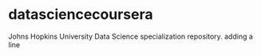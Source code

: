 # datasciencecoursera
Johns Hopkins University Data Science specialization repository.
adding a line
